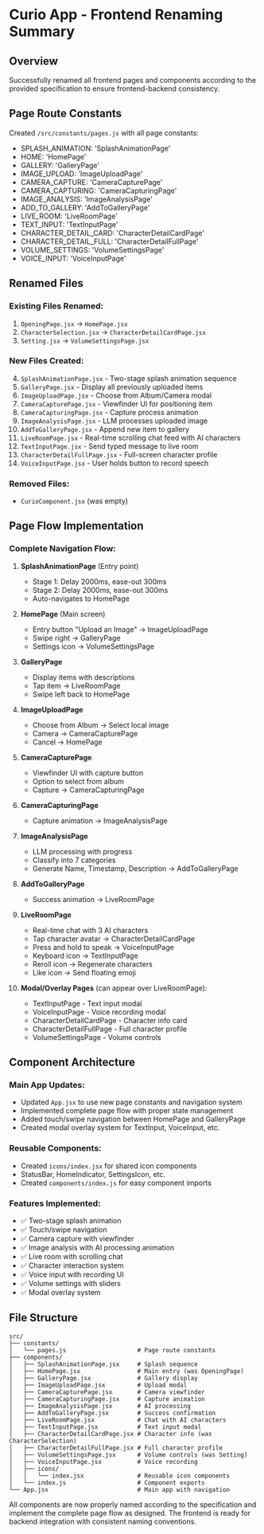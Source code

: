 # Curio App - Frontend Renaming Summary

## Overview
Successfully renamed all frontend pages and components according to the provided specification to ensure frontend-backend consistency.

## Page Route Constants
Created `/src/constants/pages.js` with all page constants:
- SPLASH_ANIMATION: 'SplashAnimationPage'
- HOME: 'HomePage'  
- GALLERY: 'GalleryPage'
- IMAGE_UPLOAD: 'ImageUploadPage'
- CAMERA_CAPTURE: 'CameraCapturePage'
- CAMERA_CAPTURING: 'CameraCapturingPage'
- IMAGE_ANALYSIS: 'ImageAnalysisPage'
- ADD_TO_GALLERY: 'AddToGalleryPage'
- LIVE_ROOM: 'LiveRoomPage'
- TEXT_INPUT: 'TextInputPage'
- CHARACTER_DETAIL_CARD: 'CharacterDetailCardPage'
- CHARACTER_DETAIL_FULL: 'CharacterDetailFullPage'
- VOLUME_SETTINGS: 'VolumeSettingsPage'
- VOICE_INPUT: 'VoiceInputPage'

## Renamed Files

### Existing Files Renamed:
1. `OpeningPage.jsx` → `HomePage.jsx`
2. `CharacterSelection.jsx` → `CharacterDetailCardPage.jsx`
3. `Setting.jsx` → `VolumeSettingsPage.jsx`

### New Files Created:
4. `SplashAnimationPage.jsx` - Two-stage splash animation sequence
5. `GalleryPage.jsx` - Display all previously uploaded items  
6. `ImageUploadPage.jsx` - Choose from Album/Camera modal
7. `CameraCapturePage.jsx` - Viewfinder UI for positioning item
8. `CameraCapturingPage.jsx` - Capture process animation
9. `ImageAnalysisPage.jsx` - LLM processes uploaded image
10. `AddToGalleryPage.jsx` - Append new item to gallery
11. `LiveRoomPage.jsx` - Real-time scrolling chat feed with AI characters
12. `TextInputPage.jsx` - Send typed message to live room
13. `CharacterDetailFullPage.jsx` - Full-screen character profile
14. `VoiceInputPage.jsx` - User holds button to record speech

### Removed Files:
- `CurioComponent.jsx` (was empty)

## Page Flow Implementation

### Complete Navigation Flow:
1. **SplashAnimationPage** (Entry point)
   - Stage 1: Delay 2000ms, ease-out 300ms  
   - Stage 2: Delay 2000ms, ease-out 300ms  
   - Auto-navigates to HomePage

2. **HomePage** (Main screen)
   - Entry button "Upload an Image" → ImageUploadPage
   - Swipe right → GalleryPage
   - Settings icon → VolumeSettingsPage

3. **GalleryPage** 
   - Display items with descriptions
   - Tap item → LiveRoomPage
   - Swipe left back to HomePage

4. **ImageUploadPage**
   - Choose from Album → Select local image
   - Camera → CameraCapturePage  
   - Cancel → HomePage

5. **CameraCapturePage**
   - Viewfinder UI with capture button
   - Option to select from album
   - Capture → CameraCapturingPage

6. **CameraCapturingPage**
   - Capture animation → ImageAnalysisPage

7. **ImageAnalysisPage**
   - LLM processing with progress
   - Classify into 7 categories  
   - Generate Name, Timestamp, Description → AddToGalleryPage

8. **AddToGalleryPage**
   - Success animation → LiveRoomPage

9. **LiveRoomPage**
   - Real-time chat with 3 AI characters
   - Tap character avatar → CharacterDetailCardPage
   - Press and hold to speak → VoiceInputPage
   - Keyboard icon → TextInputPage  
   - Reroll icon → Regenerate characters
   - Like icon → Send floating emoji

10. **Modal/Overlay Pages** (can appear over LiveRoomPage):
    - TextInputPage - Text input modal
    - VoiceInputPage - Voice recording modal  
    - CharacterDetailCardPage - Character info card
    - CharacterDetailFullPage - Full character profile
    - VolumeSettingsPage - Volume controls

## Component Architecture

### Main App Updates:
- Updated `App.jsx` to use new page constants and navigation system
- Implemented complete page flow with proper state management
- Added touch/swipe navigation between HomePage and GalleryPage
- Created modal overlay system for TextInput, VoiceInput, etc.

### Reusable Components:
- Created `icons/index.jsx` for shared icon components
- StatusBar, HomeIndicator, SettingsIcon, etc.
- Created `components/index.js` for easy component imports

### Features Implemented:
- ✅ Two-stage splash animation
- ✅ Touch/swipe navigation  
- ✅ Camera capture with viewfinder
- ✅ Image analysis with AI processing animation
- ✅ Live room with scrolling chat
- ✅ Character interaction system
- ✅ Voice input with recording UI
- ✅ Volume settings with sliders
- ✅ Modal overlay system

## File Structure
```
src/
├── constants/
│   └── pages.js                    # Page route constants
├── components/
│   ├── SplashAnimationPage.jsx     # Splash sequence  
│   ├── HomePage.jsx                # Main entry (was OpeningPage)
│   ├── GalleryPage.jsx             # Gallery display
│   ├── ImageUploadPage.jsx         # Upload modal
│   ├── CameraCapturePage.jsx       # Camera viewfinder
│   ├── CameraCapturingPage.jsx     # Capture animation
│   ├── ImageAnalysisPage.jsx       # AI processing
│   ├── AddToGalleryPage.jsx        # Success confirmation
│   ├── LiveRoomPage.jsx            # Chat with AI characters
│   ├── TextInputPage.jsx           # Text input modal
│   ├── CharacterDetailCardPage.jsx # Character info (was CharacterSelection)
│   ├── CharacterDetailFullPage.jsx # Full character profile  
│   ├── VolumeSettingsPage.jsx      # Volume controls (was Setting)
│   ├── VoiceInputPage.jsx          # Voice recording
│   ├── icons/
│   │   └── index.jsx               # Reusable icon components
│   └── index.js                    # Component exports
└── App.jsx                         # Main app with navigation
```

All components are now properly named according to the specification and implement the complete page flow as designed. The frontend is ready for backend integration with consistent naming conventions.
